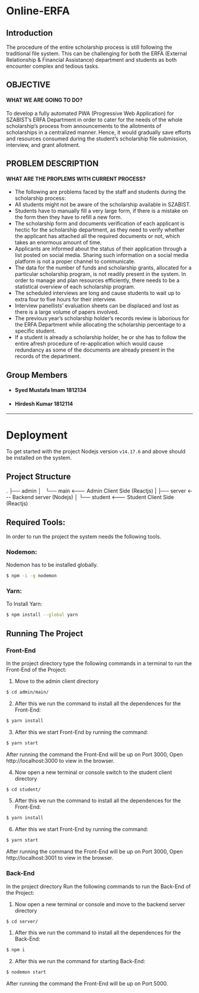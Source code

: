 # Online-ERFA

## Introduction
The procedure of the entire scholarship process is still following the traditional file system. This can be challenging for both the ERFA (External Relationship & Financial Assistance) department and students as both encounter complex and tedious tasks.

## OBJECTIVE
#### WHAT WE ARE GOING TO DO?
To develop a fully automated PWA (Progressive Web Application) for SZABIST’s ERFA Department in order to cater for the needs of the whole scholarship’s process from announcements to the allotments of scholarships in a centralized manner. Hence, it would gradually save efforts and resources consumed during the student’s scholarship file submission, interview, and grant allotment.

## PROBLEM DESCRIPTION
#### WHAT ARE THE PROPLEMS WITH CURRENT PROCESS?
- The following are problems faced by the staff and students during the scholarship process:
- All students might not be aware of the scholarship available in SZABIST.
- Students have to manually fill a very large form, if there is a mistake on the form then they have to refill a new form.
- The scholarship form and documents verification of each applicant is hectic for the scholarship department, as they need to verify whether the applicant has attached all the required documents or not, which takes an enormous amount of time.
- Applicants are informed about the status of their application through a list posted on social media. Sharing such information on a social media platform is not a proper channel to communicate.
- The data for the number of funds and scholarship grants, allocated for a particular scholarship program, is not readily present in the system. In order to manage and plan resources efficiently, there needs to be a statistical overview of each scholarship program.
- The scheduled interviews are long and cause students to wait up to extra four to five hours for their interview.
- Interview panellists’ evaluation sheets can be displaced and lost as there is a large volume of papers involved.
- The previous year’s scholarship holder’s records review is laborious for the ERFA Department while allocating the scholarship percentage to a specific student.
- If a student is already a scholarship holder, he or she has to follow the entire afresh procedure of re-application which would cause redundancy as some of the documents are already present in the records of the department.

## Group Members
- #### Syed Mustafa Imam 1812134
- #### Hirdesh Kumar 1812114

---

# Deployment

To get started with the project Nodejs version ```v14.17.6``` and above should be installed on the system.  

## Project Structure
.
├── admin
│   └── main <--- Admin Client Side (Reactjs)
|
├── server  <--- Backend server (Nodejs)
│
└── student <--- Student Client Side (Reactjs)
   

## Required Tools:
In order to run the project the system needs the following tools.

### Nodemon:
Nodemon has to be installed globally.
```bash
$ npm -i -g nodemon
```
### Yarn:

To Install Yarn:
```bash
$ npm install --global yarn
```
## Running The Project
### Front-End
In the project directory type the following commands in a terminal
to run the Front-End of the Project: 
1. Move to the admin client directory
```bash
$ cd admin/main/
```
2. After this we run the command to install all the dependences for the Front-End:
```bash
$ yarn install
```
3. After this we start Front-End by running the command:
```bash
$ yarn start
```
After running the command the Front-End will be up on Port 3000, Open http://localhost:3000 to view in the browser.

4. Now open a new terminal or console switch to the student client directory
```bash
$ cd student/
```
5. After this we run the command to install all the dependences for the Front-End:
```bash
$ yarn install
```
6. After this we start Front-End by running the command:
```bash
$ yarn start
```
After running the command the Front-End will be up on Port 3000, Open http://localhost:3001 to view in the browser.

### Back-End

In the project directory Run the following commands
to run the Back-End of the Project:
1. Now open a new terminal or console and move to the backend server directory
```bash
$ cd server/
```
1. After this we run the command to install all the dependences for the Back-End:
```bash
$ npm i
```
2. After this we run the command for starting Back-End:
```bash
$ nodemon start
```
After running the command the Front-End will be up on Port 5000.
